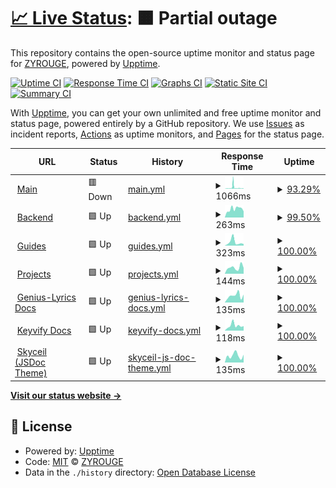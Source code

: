 # [📈 Live Status](https://status.zyrouge.gq): <!--live status--> **🟧 Partial outage**

This repository contains the open-source uptime monitor and status page for [ZYROUGE](https://zyrouge.gq), powered by [Upptime](https://github.com/upptime/upptime).

[![Uptime CI](https://github.com/zyrouge/status.zyrouge.gq/workflows/Uptime%20CI/badge.svg)](https://github.com/upptime/upptime/actions?query=workflow%3A%22Uptime+CI%22)
[![Response Time CI](https://github.com/zyrouge/status.zyrouge.gq/workflows/Response%20Time%20CI/badge.svg)](https://github.com/upptime/upptime/actions?query=workflow%3A%22Response+Time+CI%22)
[![Graphs CI](https://github.com/zyrouge/status.zyrouge.gq/workflows/Graphs%20CI/badge.svg)](https://github.com/upptime/upptime/actions?query=workflow%3A%22Graphs+CI%22)
[![Static Site CI](https://github.com/zyrouge/status.zyrouge.gq/workflows/Static%20Site%20CI/badge.svg)](https://github.com/upptime/upptime/actions?query=workflow%3A%22Static+Site+CI%22)
[![Summary CI](https://github.com/zyrouge/status.zyrouge.gq/workflows/Summary%20CI/badge.svg)](https://github.com/upptime/upptime/actions?query=workflow%3A%22Summary+CI%22)

With [Upptime](https://upptime.js.org), you can get your own unlimited and free uptime monitor and status page, powered entirely by a GitHub repository. We use [Issues](https://github.com/zyrouge/status.zyrouge.gq/issues) as incident reports, [Actions](https://github.com/zyrouge/status.zyrouge.gq/actions) as uptime monitors, and [Pages](https://status.zyrouge.gq) for the status page.

<!--start: status pages-->
<!-- This summary is generated by Upptime (https://github.com/upptime/upptime) -->
<!-- Do not edit this manually, your changes will be overwritten -->
<!-- prettier-ignore -->
| URL | Status | History | Response Time | Uptime |
| --- | ------ | ------- | ------------- | ------ |
| <img alt="" src="https://favicons.githubusercontent.com/zyrouge.gq" height="13"> [Main](https://zyrouge.gq) | 🟥 Down | [main.yml](https://github.com/zyrouge/status.zyrouge.gq/commits/HEAD/history/main.yml) | <details><summary><img alt="Response time graph" src="./graphs/main/response-time-week.png" height="20"> 1066ms</summary><br><a href="https://status.zyrouge.gq/history/main"><img alt="Response time 824" src="https://img.shields.io/endpoint?url=https%3A%2F%2Fraw.githubusercontent.com%2Fzyrouge%2Fstatus.zyrouge.gq%2FHEAD%2Fapi%2Fmain%2Fresponse-time.json"></a><br><a href="https://status.zyrouge.gq/history/main"><img alt="24-hour response time 1270" src="https://img.shields.io/endpoint?url=https%3A%2F%2Fraw.githubusercontent.com%2Fzyrouge%2Fstatus.zyrouge.gq%2FHEAD%2Fapi%2Fmain%2Fresponse-time-day.json"></a><br><a href="https://status.zyrouge.gq/history/main"><img alt="7-day response time 1066" src="https://img.shields.io/endpoint?url=https%3A%2F%2Fraw.githubusercontent.com%2Fzyrouge%2Fstatus.zyrouge.gq%2FHEAD%2Fapi%2Fmain%2Fresponse-time-week.json"></a><br><a href="https://status.zyrouge.gq/history/main"><img alt="30-day response time 824" src="https://img.shields.io/endpoint?url=https%3A%2F%2Fraw.githubusercontent.com%2Fzyrouge%2Fstatus.zyrouge.gq%2FHEAD%2Fapi%2Fmain%2Fresponse-time-month.json"></a><br><a href="https://status.zyrouge.gq/history/main"><img alt="1-year response time 824" src="https://img.shields.io/endpoint?url=https%3A%2F%2Fraw.githubusercontent.com%2Fzyrouge%2Fstatus.zyrouge.gq%2FHEAD%2Fapi%2Fmain%2Fresponse-time-year.json"></a></details> | <details><summary><a href="https://status.zyrouge.gq/history/main">93.29%</a></summary><a href="https://status.zyrouge.gq/history/main"><img alt="All-time uptime 97.79%" src="https://img.shields.io/endpoint?url=https%3A%2F%2Fraw.githubusercontent.com%2Fzyrouge%2Fstatus.zyrouge.gq%2FHEAD%2Fapi%2Fmain%2Fuptime.json"></a><br><a href="https://status.zyrouge.gq/history/main"><img alt="24-hour uptime 53.04%" src="https://img.shields.io/endpoint?url=https%3A%2F%2Fraw.githubusercontent.com%2Fzyrouge%2Fstatus.zyrouge.gq%2FHEAD%2Fapi%2Fmain%2Fuptime-day.json"></a><br><a href="https://status.zyrouge.gq/history/main"><img alt="7-day uptime 93.29%" src="https://img.shields.io/endpoint?url=https%3A%2F%2Fraw.githubusercontent.com%2Fzyrouge%2Fstatus.zyrouge.gq%2FHEAD%2Fapi%2Fmain%2Fuptime-week.json"></a><br><a href="https://status.zyrouge.gq/history/main"><img alt="30-day uptime 97.79%" src="https://img.shields.io/endpoint?url=https%3A%2F%2Fraw.githubusercontent.com%2Fzyrouge%2Fstatus.zyrouge.gq%2FHEAD%2Fapi%2Fmain%2Fuptime-month.json"></a><br><a href="https://status.zyrouge.gq/history/main"><img alt="1-year uptime 97.79%" src="https://img.shields.io/endpoint?url=https%3A%2F%2Fraw.githubusercontent.com%2Fzyrouge%2Fstatus.zyrouge.gq%2FHEAD%2Fapi%2Fmain%2Fuptime-year.json"></a></details>
| <img alt="" src="https://favicons.githubusercontent.com/server.zyrouge.gq" height="13"> [Backend](https://server.zyrouge.gq/ping) | 🟩 Up | [backend.yml](https://github.com/zyrouge/status.zyrouge.gq/commits/HEAD/history/backend.yml) | <details><summary><img alt="Response time graph" src="./graphs/backend/response-time-week.png" height="20"> 263ms</summary><br><a href="https://status.zyrouge.gq/history/backend"><img alt="Response time 353" src="https://img.shields.io/endpoint?url=https%3A%2F%2Fraw.githubusercontent.com%2Fzyrouge%2Fstatus.zyrouge.gq%2FHEAD%2Fapi%2Fbackend%2Fresponse-time.json"></a><br><a href="https://status.zyrouge.gq/history/backend"><img alt="24-hour response time 193" src="https://img.shields.io/endpoint?url=https%3A%2F%2Fraw.githubusercontent.com%2Fzyrouge%2Fstatus.zyrouge.gq%2FHEAD%2Fapi%2Fbackend%2Fresponse-time-day.json"></a><br><a href="https://status.zyrouge.gq/history/backend"><img alt="7-day response time 263" src="https://img.shields.io/endpoint?url=https%3A%2F%2Fraw.githubusercontent.com%2Fzyrouge%2Fstatus.zyrouge.gq%2FHEAD%2Fapi%2Fbackend%2Fresponse-time-week.json"></a><br><a href="https://status.zyrouge.gq/history/backend"><img alt="30-day response time 353" src="https://img.shields.io/endpoint?url=https%3A%2F%2Fraw.githubusercontent.com%2Fzyrouge%2Fstatus.zyrouge.gq%2FHEAD%2Fapi%2Fbackend%2Fresponse-time-month.json"></a><br><a href="https://status.zyrouge.gq/history/backend"><img alt="1-year response time 353" src="https://img.shields.io/endpoint?url=https%3A%2F%2Fraw.githubusercontent.com%2Fzyrouge%2Fstatus.zyrouge.gq%2FHEAD%2Fapi%2Fbackend%2Fresponse-time-year.json"></a></details> | <details><summary><a href="https://status.zyrouge.gq/history/backend">99.50%</a></summary><a href="https://status.zyrouge.gq/history/backend"><img alt="All-time uptime 99.76%" src="https://img.shields.io/endpoint?url=https%3A%2F%2Fraw.githubusercontent.com%2Fzyrouge%2Fstatus.zyrouge.gq%2FHEAD%2Fapi%2Fbackend%2Fuptime.json"></a><br><a href="https://status.zyrouge.gq/history/backend"><img alt="24-hour uptime 100.00%" src="https://img.shields.io/endpoint?url=https%3A%2F%2Fraw.githubusercontent.com%2Fzyrouge%2Fstatus.zyrouge.gq%2FHEAD%2Fapi%2Fbackend%2Fuptime-day.json"></a><br><a href="https://status.zyrouge.gq/history/backend"><img alt="7-day uptime 99.50%" src="https://img.shields.io/endpoint?url=https%3A%2F%2Fraw.githubusercontent.com%2Fzyrouge%2Fstatus.zyrouge.gq%2FHEAD%2Fapi%2Fbackend%2Fuptime-week.json"></a><br><a href="https://status.zyrouge.gq/history/backend"><img alt="30-day uptime 99.76%" src="https://img.shields.io/endpoint?url=https%3A%2F%2Fraw.githubusercontent.com%2Fzyrouge%2Fstatus.zyrouge.gq%2FHEAD%2Fapi%2Fbackend%2Fuptime-month.json"></a><br><a href="https://status.zyrouge.gq/history/backend"><img alt="1-year uptime 99.76%" src="https://img.shields.io/endpoint?url=https%3A%2F%2Fraw.githubusercontent.com%2Fzyrouge%2Fstatus.zyrouge.gq%2FHEAD%2Fapi%2Fbackend%2Fuptime-year.json"></a></details>
| <img alt="" src="https://favicons.githubusercontent.com/guides.zyrouge.gq" height="13"> [Guides](https://guides.zyrouge.gq) | 🟩 Up | [guides.yml](https://github.com/zyrouge/status.zyrouge.gq/commits/HEAD/history/guides.yml) | <details><summary><img alt="Response time graph" src="./graphs/guides/response-time-week.png" height="20"> 323ms</summary><br><a href="https://status.zyrouge.gq/history/guides"><img alt="Response time 300" src="https://img.shields.io/endpoint?url=https%3A%2F%2Fraw.githubusercontent.com%2Fzyrouge%2Fstatus.zyrouge.gq%2FHEAD%2Fapi%2Fguides%2Fresponse-time.json"></a><br><a href="https://status.zyrouge.gq/history/guides"><img alt="24-hour response time 147" src="https://img.shields.io/endpoint?url=https%3A%2F%2Fraw.githubusercontent.com%2Fzyrouge%2Fstatus.zyrouge.gq%2FHEAD%2Fapi%2Fguides%2Fresponse-time-day.json"></a><br><a href="https://status.zyrouge.gq/history/guides"><img alt="7-day response time 323" src="https://img.shields.io/endpoint?url=https%3A%2F%2Fraw.githubusercontent.com%2Fzyrouge%2Fstatus.zyrouge.gq%2FHEAD%2Fapi%2Fguides%2Fresponse-time-week.json"></a><br><a href="https://status.zyrouge.gq/history/guides"><img alt="30-day response time 300" src="https://img.shields.io/endpoint?url=https%3A%2F%2Fraw.githubusercontent.com%2Fzyrouge%2Fstatus.zyrouge.gq%2FHEAD%2Fapi%2Fguides%2Fresponse-time-month.json"></a><br><a href="https://status.zyrouge.gq/history/guides"><img alt="1-year response time 300" src="https://img.shields.io/endpoint?url=https%3A%2F%2Fraw.githubusercontent.com%2Fzyrouge%2Fstatus.zyrouge.gq%2FHEAD%2Fapi%2Fguides%2Fresponse-time-year.json"></a></details> | <details><summary><a href="https://status.zyrouge.gq/history/guides">100.00%</a></summary><a href="https://status.zyrouge.gq/history/guides"><img alt="All-time uptime 100.00%" src="https://img.shields.io/endpoint?url=https%3A%2F%2Fraw.githubusercontent.com%2Fzyrouge%2Fstatus.zyrouge.gq%2FHEAD%2Fapi%2Fguides%2Fuptime.json"></a><br><a href="https://status.zyrouge.gq/history/guides"><img alt="24-hour uptime 100.00%" src="https://img.shields.io/endpoint?url=https%3A%2F%2Fraw.githubusercontent.com%2Fzyrouge%2Fstatus.zyrouge.gq%2FHEAD%2Fapi%2Fguides%2Fuptime-day.json"></a><br><a href="https://status.zyrouge.gq/history/guides"><img alt="7-day uptime 100.00%" src="https://img.shields.io/endpoint?url=https%3A%2F%2Fraw.githubusercontent.com%2Fzyrouge%2Fstatus.zyrouge.gq%2FHEAD%2Fapi%2Fguides%2Fuptime-week.json"></a><br><a href="https://status.zyrouge.gq/history/guides"><img alt="30-day uptime 100.00%" src="https://img.shields.io/endpoint?url=https%3A%2F%2Fraw.githubusercontent.com%2Fzyrouge%2Fstatus.zyrouge.gq%2FHEAD%2Fapi%2Fguides%2Fuptime-month.json"></a><br><a href="https://status.zyrouge.gq/history/guides"><img alt="1-year uptime 100.00%" src="https://img.shields.io/endpoint?url=https%3A%2F%2Fraw.githubusercontent.com%2Fzyrouge%2Fstatus.zyrouge.gq%2FHEAD%2Fapi%2Fguides%2Fuptime-year.json"></a></details>
| <img alt="" src="https://favicons.githubusercontent.com/projects.zyrouge.gq" height="13"> [Projects](https://projects.zyrouge.gq) | 🟩 Up | [projects.yml](https://github.com/zyrouge/status.zyrouge.gq/commits/HEAD/history/projects.yml) | <details><summary><img alt="Response time graph" src="./graphs/projects/response-time-week.png" height="20"> 144ms</summary><br><a href="https://status.zyrouge.gq/history/projects"><img alt="Response time 196" src="https://img.shields.io/endpoint?url=https%3A%2F%2Fraw.githubusercontent.com%2Fzyrouge%2Fstatus.zyrouge.gq%2FHEAD%2Fapi%2Fprojects%2Fresponse-time.json"></a><br><a href="https://status.zyrouge.gq/history/projects"><img alt="24-hour response time 136" src="https://img.shields.io/endpoint?url=https%3A%2F%2Fraw.githubusercontent.com%2Fzyrouge%2Fstatus.zyrouge.gq%2FHEAD%2Fapi%2Fprojects%2Fresponse-time-day.json"></a><br><a href="https://status.zyrouge.gq/history/projects"><img alt="7-day response time 144" src="https://img.shields.io/endpoint?url=https%3A%2F%2Fraw.githubusercontent.com%2Fzyrouge%2Fstatus.zyrouge.gq%2FHEAD%2Fapi%2Fprojects%2Fresponse-time-week.json"></a><br><a href="https://status.zyrouge.gq/history/projects"><img alt="30-day response time 196" src="https://img.shields.io/endpoint?url=https%3A%2F%2Fraw.githubusercontent.com%2Fzyrouge%2Fstatus.zyrouge.gq%2FHEAD%2Fapi%2Fprojects%2Fresponse-time-month.json"></a><br><a href="https://status.zyrouge.gq/history/projects"><img alt="1-year response time 196" src="https://img.shields.io/endpoint?url=https%3A%2F%2Fraw.githubusercontent.com%2Fzyrouge%2Fstatus.zyrouge.gq%2FHEAD%2Fapi%2Fprojects%2Fresponse-time-year.json"></a></details> | <details><summary><a href="https://status.zyrouge.gq/history/projects">100.00%</a></summary><a href="https://status.zyrouge.gq/history/projects"><img alt="All-time uptime 100.00%" src="https://img.shields.io/endpoint?url=https%3A%2F%2Fraw.githubusercontent.com%2Fzyrouge%2Fstatus.zyrouge.gq%2FHEAD%2Fapi%2Fprojects%2Fuptime.json"></a><br><a href="https://status.zyrouge.gq/history/projects"><img alt="24-hour uptime 100.00%" src="https://img.shields.io/endpoint?url=https%3A%2F%2Fraw.githubusercontent.com%2Fzyrouge%2Fstatus.zyrouge.gq%2FHEAD%2Fapi%2Fprojects%2Fuptime-day.json"></a><br><a href="https://status.zyrouge.gq/history/projects"><img alt="7-day uptime 100.00%" src="https://img.shields.io/endpoint?url=https%3A%2F%2Fraw.githubusercontent.com%2Fzyrouge%2Fstatus.zyrouge.gq%2FHEAD%2Fapi%2Fprojects%2Fuptime-week.json"></a><br><a href="https://status.zyrouge.gq/history/projects"><img alt="30-day uptime 100.00%" src="https://img.shields.io/endpoint?url=https%3A%2F%2Fraw.githubusercontent.com%2Fzyrouge%2Fstatus.zyrouge.gq%2FHEAD%2Fapi%2Fprojects%2Fuptime-month.json"></a><br><a href="https://status.zyrouge.gq/history/projects"><img alt="1-year uptime 100.00%" src="https://img.shields.io/endpoint?url=https%3A%2F%2Fraw.githubusercontent.com%2Fzyrouge%2Fstatus.zyrouge.gq%2FHEAD%2Fapi%2Fprojects%2Fuptime-year.json"></a></details>
| <img alt="" src="https://favicons.githubusercontent.com/genius-lyrics.zyrouge.gq" height="13"> [Genius-Lyrics Docs](https://genius-lyrics.zyrouge.gq) | 🟩 Up | [genius-lyrics-docs.yml](https://github.com/zyrouge/status.zyrouge.gq/commits/HEAD/history/genius-lyrics-docs.yml) | <details><summary><img alt="Response time graph" src="./graphs/genius-lyrics-docs/response-time-week.png" height="20"> 135ms</summary><br><a href="https://status.zyrouge.gq/history/genius-lyrics-docs"><img alt="Response time 223" src="https://img.shields.io/endpoint?url=https%3A%2F%2Fraw.githubusercontent.com%2Fzyrouge%2Fstatus.zyrouge.gq%2FHEAD%2Fapi%2Fgenius-lyrics-docs%2Fresponse-time.json"></a><br><a href="https://status.zyrouge.gq/history/genius-lyrics-docs"><img alt="24-hour response time 155" src="https://img.shields.io/endpoint?url=https%3A%2F%2Fraw.githubusercontent.com%2Fzyrouge%2Fstatus.zyrouge.gq%2FHEAD%2Fapi%2Fgenius-lyrics-docs%2Fresponse-time-day.json"></a><br><a href="https://status.zyrouge.gq/history/genius-lyrics-docs"><img alt="7-day response time 135" src="https://img.shields.io/endpoint?url=https%3A%2F%2Fraw.githubusercontent.com%2Fzyrouge%2Fstatus.zyrouge.gq%2FHEAD%2Fapi%2Fgenius-lyrics-docs%2Fresponse-time-week.json"></a><br><a href="https://status.zyrouge.gq/history/genius-lyrics-docs"><img alt="30-day response time 223" src="https://img.shields.io/endpoint?url=https%3A%2F%2Fraw.githubusercontent.com%2Fzyrouge%2Fstatus.zyrouge.gq%2FHEAD%2Fapi%2Fgenius-lyrics-docs%2Fresponse-time-month.json"></a><br><a href="https://status.zyrouge.gq/history/genius-lyrics-docs"><img alt="1-year response time 223" src="https://img.shields.io/endpoint?url=https%3A%2F%2Fraw.githubusercontent.com%2Fzyrouge%2Fstatus.zyrouge.gq%2FHEAD%2Fapi%2Fgenius-lyrics-docs%2Fresponse-time-year.json"></a></details> | <details><summary><a href="https://status.zyrouge.gq/history/genius-lyrics-docs">100.00%</a></summary><a href="https://status.zyrouge.gq/history/genius-lyrics-docs"><img alt="All-time uptime 100.00%" src="https://img.shields.io/endpoint?url=https%3A%2F%2Fraw.githubusercontent.com%2Fzyrouge%2Fstatus.zyrouge.gq%2FHEAD%2Fapi%2Fgenius-lyrics-docs%2Fuptime.json"></a><br><a href="https://status.zyrouge.gq/history/genius-lyrics-docs"><img alt="24-hour uptime 100.00%" src="https://img.shields.io/endpoint?url=https%3A%2F%2Fraw.githubusercontent.com%2Fzyrouge%2Fstatus.zyrouge.gq%2FHEAD%2Fapi%2Fgenius-lyrics-docs%2Fuptime-day.json"></a><br><a href="https://status.zyrouge.gq/history/genius-lyrics-docs"><img alt="7-day uptime 100.00%" src="https://img.shields.io/endpoint?url=https%3A%2F%2Fraw.githubusercontent.com%2Fzyrouge%2Fstatus.zyrouge.gq%2FHEAD%2Fapi%2Fgenius-lyrics-docs%2Fuptime-week.json"></a><br><a href="https://status.zyrouge.gq/history/genius-lyrics-docs"><img alt="30-day uptime 100.00%" src="https://img.shields.io/endpoint?url=https%3A%2F%2Fraw.githubusercontent.com%2Fzyrouge%2Fstatus.zyrouge.gq%2FHEAD%2Fapi%2Fgenius-lyrics-docs%2Fuptime-month.json"></a><br><a href="https://status.zyrouge.gq/history/genius-lyrics-docs"><img alt="1-year uptime 100.00%" src="https://img.shields.io/endpoint?url=https%3A%2F%2Fraw.githubusercontent.com%2Fzyrouge%2Fstatus.zyrouge.gq%2FHEAD%2Fapi%2Fgenius-lyrics-docs%2Fuptime-year.json"></a></details>
| <img alt="" src="https://favicons.githubusercontent.com/keyvify.js.org" height="13"> [Keyvify Docs](https://keyvify.js.org) | 🟩 Up | [keyvify-docs.yml](https://github.com/zyrouge/status.zyrouge.gq/commits/HEAD/history/keyvify-docs.yml) | <details><summary><img alt="Response time graph" src="./graphs/keyvify-docs/response-time-week.png" height="20"> 118ms</summary><br><a href="https://status.zyrouge.gq/history/keyvify-docs"><img alt="Response time 138" src="https://img.shields.io/endpoint?url=https%3A%2F%2Fraw.githubusercontent.com%2Fzyrouge%2Fstatus.zyrouge.gq%2FHEAD%2Fapi%2Fkeyvify-docs%2Fresponse-time.json"></a><br><a href="https://status.zyrouge.gq/history/keyvify-docs"><img alt="24-hour response time 106" src="https://img.shields.io/endpoint?url=https%3A%2F%2Fraw.githubusercontent.com%2Fzyrouge%2Fstatus.zyrouge.gq%2FHEAD%2Fapi%2Fkeyvify-docs%2Fresponse-time-day.json"></a><br><a href="https://status.zyrouge.gq/history/keyvify-docs"><img alt="7-day response time 118" src="https://img.shields.io/endpoint?url=https%3A%2F%2Fraw.githubusercontent.com%2Fzyrouge%2Fstatus.zyrouge.gq%2FHEAD%2Fapi%2Fkeyvify-docs%2Fresponse-time-week.json"></a><br><a href="https://status.zyrouge.gq/history/keyvify-docs"><img alt="30-day response time 138" src="https://img.shields.io/endpoint?url=https%3A%2F%2Fraw.githubusercontent.com%2Fzyrouge%2Fstatus.zyrouge.gq%2FHEAD%2Fapi%2Fkeyvify-docs%2Fresponse-time-month.json"></a><br><a href="https://status.zyrouge.gq/history/keyvify-docs"><img alt="1-year response time 138" src="https://img.shields.io/endpoint?url=https%3A%2F%2Fraw.githubusercontent.com%2Fzyrouge%2Fstatus.zyrouge.gq%2FHEAD%2Fapi%2Fkeyvify-docs%2Fresponse-time-year.json"></a></details> | <details><summary><a href="https://status.zyrouge.gq/history/keyvify-docs">100.00%</a></summary><a href="https://status.zyrouge.gq/history/keyvify-docs"><img alt="All-time uptime 100.00%" src="https://img.shields.io/endpoint?url=https%3A%2F%2Fraw.githubusercontent.com%2Fzyrouge%2Fstatus.zyrouge.gq%2FHEAD%2Fapi%2Fkeyvify-docs%2Fuptime.json"></a><br><a href="https://status.zyrouge.gq/history/keyvify-docs"><img alt="24-hour uptime 100.00%" src="https://img.shields.io/endpoint?url=https%3A%2F%2Fraw.githubusercontent.com%2Fzyrouge%2Fstatus.zyrouge.gq%2FHEAD%2Fapi%2Fkeyvify-docs%2Fuptime-day.json"></a><br><a href="https://status.zyrouge.gq/history/keyvify-docs"><img alt="7-day uptime 100.00%" src="https://img.shields.io/endpoint?url=https%3A%2F%2Fraw.githubusercontent.com%2Fzyrouge%2Fstatus.zyrouge.gq%2FHEAD%2Fapi%2Fkeyvify-docs%2Fuptime-week.json"></a><br><a href="https://status.zyrouge.gq/history/keyvify-docs"><img alt="30-day uptime 100.00%" src="https://img.shields.io/endpoint?url=https%3A%2F%2Fraw.githubusercontent.com%2Fzyrouge%2Fstatus.zyrouge.gq%2FHEAD%2Fapi%2Fkeyvify-docs%2Fuptime-month.json"></a><br><a href="https://status.zyrouge.gq/history/keyvify-docs"><img alt="1-year uptime 100.00%" src="https://img.shields.io/endpoint?url=https%3A%2F%2Fraw.githubusercontent.com%2Fzyrouge%2Fstatus.zyrouge.gq%2FHEAD%2Fapi%2Fkeyvify-docs%2Fuptime-year.json"></a></details>
| <img alt="" src="https://favicons.githubusercontent.com/skyceil.zyrouge.gq" height="13"> [Skyceil (JSDoc Theme)](https://skyceil.zyrouge.gq) | 🟩 Up | [skyceil-js-doc-theme.yml](https://github.com/zyrouge/status.zyrouge.gq/commits/HEAD/history/skyceil-js-doc-theme.yml) | <details><summary><img alt="Response time graph" src="./graphs/skyceil-js-doc-theme/response-time-week.png" height="20"> 135ms</summary><br><a href="https://status.zyrouge.gq/history/skyceil-js-doc-theme"><img alt="Response time 192" src="https://img.shields.io/endpoint?url=https%3A%2F%2Fraw.githubusercontent.com%2Fzyrouge%2Fstatus.zyrouge.gq%2FHEAD%2Fapi%2Fskyceil-js-doc-theme%2Fresponse-time.json"></a><br><a href="https://status.zyrouge.gq/history/skyceil-js-doc-theme"><img alt="24-hour response time 152" src="https://img.shields.io/endpoint?url=https%3A%2F%2Fraw.githubusercontent.com%2Fzyrouge%2Fstatus.zyrouge.gq%2FHEAD%2Fapi%2Fskyceil-js-doc-theme%2Fresponse-time-day.json"></a><br><a href="https://status.zyrouge.gq/history/skyceil-js-doc-theme"><img alt="7-day response time 135" src="https://img.shields.io/endpoint?url=https%3A%2F%2Fraw.githubusercontent.com%2Fzyrouge%2Fstatus.zyrouge.gq%2FHEAD%2Fapi%2Fskyceil-js-doc-theme%2Fresponse-time-week.json"></a><br><a href="https://status.zyrouge.gq/history/skyceil-js-doc-theme"><img alt="30-day response time 192" src="https://img.shields.io/endpoint?url=https%3A%2F%2Fraw.githubusercontent.com%2Fzyrouge%2Fstatus.zyrouge.gq%2FHEAD%2Fapi%2Fskyceil-js-doc-theme%2Fresponse-time-month.json"></a><br><a href="https://status.zyrouge.gq/history/skyceil-js-doc-theme"><img alt="1-year response time 192" src="https://img.shields.io/endpoint?url=https%3A%2F%2Fraw.githubusercontent.com%2Fzyrouge%2Fstatus.zyrouge.gq%2FHEAD%2Fapi%2Fskyceil-js-doc-theme%2Fresponse-time-year.json"></a></details> | <details><summary><a href="https://status.zyrouge.gq/history/skyceil-js-doc-theme">100.00%</a></summary><a href="https://status.zyrouge.gq/history/skyceil-js-doc-theme"><img alt="All-time uptime 100.00%" src="https://img.shields.io/endpoint?url=https%3A%2F%2Fraw.githubusercontent.com%2Fzyrouge%2Fstatus.zyrouge.gq%2FHEAD%2Fapi%2Fskyceil-js-doc-theme%2Fuptime.json"></a><br><a href="https://status.zyrouge.gq/history/skyceil-js-doc-theme"><img alt="24-hour uptime 100.00%" src="https://img.shields.io/endpoint?url=https%3A%2F%2Fraw.githubusercontent.com%2Fzyrouge%2Fstatus.zyrouge.gq%2FHEAD%2Fapi%2Fskyceil-js-doc-theme%2Fuptime-day.json"></a><br><a href="https://status.zyrouge.gq/history/skyceil-js-doc-theme"><img alt="7-day uptime 100.00%" src="https://img.shields.io/endpoint?url=https%3A%2F%2Fraw.githubusercontent.com%2Fzyrouge%2Fstatus.zyrouge.gq%2FHEAD%2Fapi%2Fskyceil-js-doc-theme%2Fuptime-week.json"></a><br><a href="https://status.zyrouge.gq/history/skyceil-js-doc-theme"><img alt="30-day uptime 100.00%" src="https://img.shields.io/endpoint?url=https%3A%2F%2Fraw.githubusercontent.com%2Fzyrouge%2Fstatus.zyrouge.gq%2FHEAD%2Fapi%2Fskyceil-js-doc-theme%2Fuptime-month.json"></a><br><a href="https://status.zyrouge.gq/history/skyceil-js-doc-theme"><img alt="1-year uptime 100.00%" src="https://img.shields.io/endpoint?url=https%3A%2F%2Fraw.githubusercontent.com%2Fzyrouge%2Fstatus.zyrouge.gq%2FHEAD%2Fapi%2Fskyceil-js-doc-theme%2Fuptime-year.json"></a></details>

<!--end: status pages-->

[**Visit our status website →**](https://status.zyrouge.gq)

## 📄 License

- Powered by: [Upptime](https://github.com/upptime/upptime)
- Code: [MIT](./LICENSE) © [ZYROUGE](https://zyrouge.gq)
- Data in the `./history` directory: [Open Database License](https://opendatacommons.org/licenses/odbl/1-0/)
